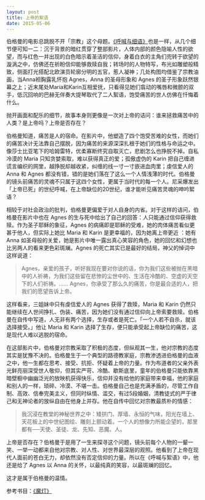 ```yaml
---
layout: post
title: 上帝的絮语
date: 2015-05-06
---
```


伯格曼的电影总跳脱不开「宗教」这个母题。[《呼喊与细语》](http://movie.douban.com/subject/1296147/)也是一样，从几个细节便可知一二：沉于背景的暗红贯穿了整部影片，人体内部的颜色隐喻人性的欲望，而与红色一并出现的白色暗示着圣洁的信仰，身着白衣的主角们兜转于欲望的漩涡之中，仿佛还在祈盼信仰能够救赎自我；转场时的人物特写，布光如雕塑般精致，侧面打光搭配北欧演员轮廓分明的五官，惹人凝神；几处构图均借鉴了宗教油画，当Anna袒胸露乳怀抱 Agnes，Anna 的圣母形象和 Agnes 的圣子形象跃然银幕之上；近末尾处Maria和Karin互相爱抚，只看得见她们翕动的嘴唇和微颤的双手，低沉回响的巴赫无伴奏大提琴取代了二人絮语，饱受痛苦的世人仿佛在忏悔着什么。抛开画面和配乐的细节，故事本身则更像是一次对上帝的诘问：谁来拯救痛苦中的人类？是上帝吗？上帝是否存在？
伯格曼知道，痛苦是人的宿命。在影片中，他塑造了四个饱受苦难的女性，而她们的痛苦决计无法靠自己摆脱，因为痛苦的来源深深扎根于她们的性格与命运之中。像莎士比亚笔下的哈姆雷特，优柔寡断终究自取灭亡，悲剧怎么也挣脱不掉。自私冷漠的 Maria 只知贪婪索取，难以获得真正的爱；孤傲虚伪的 Karin 把自己缠进谎言编织的网里，越挣脱却越收紧，纠缠的线一寸一寸嵌进血肉里；虔信爱人的 Anna 和 Agnes 都没有错，错的是她们落在了这么一个人情浅薄的时代。伯格曼的镜头前痛苦的灵魂不只属于这四个女性，更属于当时代的每一个人。尼采爆发出「上帝已死」的世纪呼喊，在上帝缺位的20世纪，谁才能听见痛苦灵魂的呻吟絮语？

相较于对社会政治的批判，伯格曼更偏爱于对人自身的内省。对于这样的诘问，伯格曼在影片中也在 Agnes 的生与死中给出了自己的回答：人只能通过信仰获得救赎。作为圣子耶稣的象征，Agnes 的病痛即是耶稣的受难，她的肉体痛苦看似更甚于他人，但实际上她比 Maria 和 Karin 是更幸福的，因为她离上帝更近 ：她有 Anna 如圣母般的关爱，她是影片中唯一露出真心笑容的角色，她的回忆和幻想也比另两人的看来更色彩斑斓。Agnes 的死亡其实已是最好的结局，神父的悼词中这样说道：> Agnes，亲爱的孩子，听好我现在要对你说的话，你为我们这些被抛在黑暗中的人祈祷，为我们这些留在悲惨的尘世中的、生活在冷酷的、空虚的天空下的人们祈祷。…… Agnes，你承受了那么久的痛苦，你是最合适的人，把我们的愿望告诉上帝。这样看来，三姐妹中只有虔信爱人的 Agnes 获得了救赎，Maria 和 Karin 仍然只能继续在人世间挣扎、伪装、痛苦，因为她们没有通过信仰向上帝索要救赎。伯格曼在自传中写道，人无非有两个选择，生存或者是死亡。「一个人若不自杀，就该选择接受。」他让 Maria 和 Karin 选择了生存，便只能承受起上帝缺位的痛苦，这是现代人难以逃脱的宿命。

在这部影片中，伯格曼对宗教采取了积极的态度，但纵观其一生，他对宗教的态度其实是犹豫不决的。伯格曼生于一个典型的路德教家庭，宗教渗透进伯格曼的血液之中，他一生都在思考、接受、抗拒、怀疑着上帝的力量。作为布道者的父亲外表光鲜亮丽深受世人敬仰，但其实严苛、冷酷、歇斯底里，童年的伯格曼只能依靠黑暗壁橱中幽幽泛光的放映机获得快乐，信仰并没有给他的家庭带来幸福，他的家庭和别人的一样，琐碎、冷漠、不堪一击。伯格曼自己也是充满矛盾的，尽管工作自制、高效、信奉完美主义，但同时纵情、滥交，有过5段婚姻，清教徒式的严于律己和无神论者的放纵自由在他身上并存。他在自传中回忆对宗教最质朴的情感：> 我沉浸在教堂的神秘世界之中：矮拱门、厚墙、永恒的气味，阳光在墙上、天花板上的中世纪图绘、雕刻上颤动着。一个人的想像力所能企望的，那里都有──天使、圣徒、龙、先知、恶魔、人。
上帝是否存在？伯格曼于是用了一生来探寻这个问题，镜头前每个人物的一颦一笑、一举一动都来自他对宗教、对人性、对世界最深层的观照。他看到了上帝在现代人面前的苍白无力，却依然没有否定信仰的力量。所以在《呼喊与絮语》中，他还是给了 Agnes 以 Anna 的关怀，以最纯真的笑容，以最斑斓的回忆。这才是属于伯格曼的温情。参考书目：[《魔灯》](http://book.douban.com/subject/1228098/)